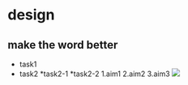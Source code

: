 # design
## make the word better
* task1
* task2
   *task2-1
   *task2-2
  1.aim1
  2.aim2
  3.aim3
  ![](https://gitlab.com/picbed/bed/uploads/75985eac80cb11269120d0283ce6a8a5/logo.png)

